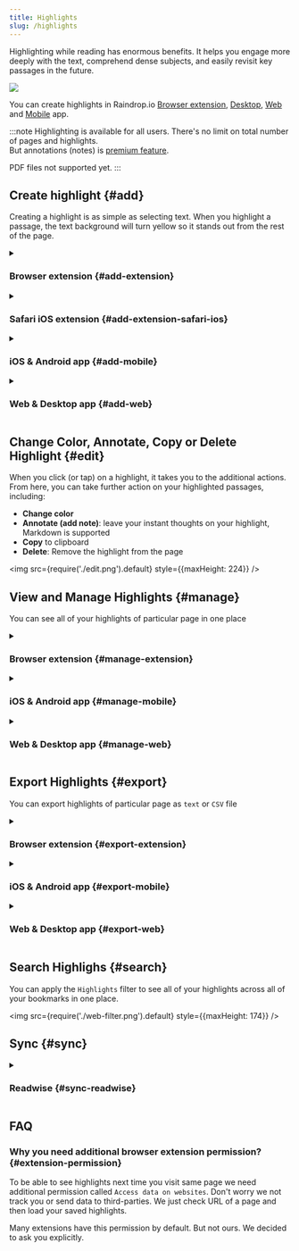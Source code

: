 ```yaml
---
title: Highlights
slug: /highlights
---
```


Highlighting while reading has enormous benefits.
It helps you engage more deeply with the text, comprehend dense subjects, and easily revisit key passages in the future.

![](intro.png)

You can create highlights in Raindrop.io [Browser extension](../../getting-started/install-extension/index.md), [Desktop](https://raindrop.io/download), [Web](https://app.raindrop.io) and [Mobile](https://raindrop.io/download) app.

:::note
Highlighting is available for all users. There's no limit on total number of pages and highlights.  
But annotations (notes) is [premium feature](../../billing/premium-features.md).

PDF files not supported yet.
:::




## Create highlight {#add}
Creating a highlight is as simple as selecting text.
When you highlight a passage, the text background will turn yellow so it stands out from the rest of the page.



<details><summary>

### Browser extension {#add-extension}

</summary>

1. Click & drag your mouse across the text that you would like to highlight
2. Press `Ctrl+Shift+S` (or `Cmd+Shift+S` on a Mac) or select `Save highlight` from context menu
3. *Only once*: Accept permission request. [Why?](#extension-permission)

<p><img src={require('./extension.png').default} style={{maxHeight: 155}} /></p>

:::caution Very important!
In Safari (macOS) be sure to click **Always Allow on Every Website** when it ask for permission

<img src={require('./safari-macos-permissions.jpg').default} style={{maxHeight: 312}} />
:::

</details>



<details><summary>

### Safari iOS extension {#add-extension-safari-ios}

</summary>

Select the text you would like to highlight, then tap the color button

<p><img src={require('./safari-ios-select.png').default} style={{maxHeight: 180}} /></p>

----

#### Only once:

1. Tap `Puzzle` icon, then `Manage extensions` and enable `Raindrop.io`
2. Tap `Puzzle` icon, tap `Raindrop.io` and go to `Highlights`
3. Give asked permissions

<p><img src={require('./safari-ios.png').default} style={{maxHeight: 355}} /></p>

Be sure to tap **Always Allow on Every Website** when it ask for permission
<p><img src={require('./safari-ios-permissions.jpg').default} style={{maxHeight: 292}} /></p>

</details>



<details><summary>

### iOS & Android app {#add-mobile}

</summary>

1. Tap on a bookmark
2. Select the text you would like to highlight, then tap the color button

:::note
On iOS you can add highlights in Safari browser. [**Learn more**](#add-extension-safari-ios)   
:::

:::note
Unfortunately Chrome on Android doesn't support such functionality yet
:::

</details>



<details><summary>

### Web & Desktop app {#add-web}

</summary>

1. Click on a bookmark, then go to `Web` or `Preview` tab
2. Click & drag your mouse across the text that you would like to highlight
3. Select desired highlight color and/or add annotation

<img src={require('./web.png').default} style={{maxHeight: 417}} />

</details>





## Change Color, Annotate, Copy or Delete Highlight {#edit}
When you click (or tap) on a highlight, it takes you to the additional actions. From here, you can take further action on your highlighted passages, including:
- **Change color**
- **Annotate (add note)**: leave your instant thoughts on your highlight, Markdown is supported
- **Copy** to clipboard
- **Delete**: Remove the highlight from the page

<img src={require('./edit.png').default} style={{maxHeight: 224}} />




## View and Manage Highlights {#manage}
You can see all of your highlights of particular page in one place

<details><summary>

### Browser extension {#manage-extension}

</summary>

1. Click Raindrop.io extension icon in a browser toolbar
2. Click `Highlights` button

</details>


<details><summary>

### iOS & Android app {#manage-mobile}

</summary>

1. Go to edit bookmark screen
2. Tap `Highlights`

</details>


<details><summary>

### Web & Desktop app {#manage-web}

</summary>

1. Click on a bookmark
2. Click `Highlights` button in the bottom of the page

<img src={require('./manage.png').default} style={{maxHeight: 583}} />

</details>



## Export Highlights {#export}
You can export highlights of particular page as `text` or `CSV` file

<details><summary>

### Browser extension {#export-extension}

</summary>

1. Click Raindrop.io extension icon in a browser toolbar
2. Click `Highlights` button
3. Click `Export` icon

</details>


<details><summary>

### iOS & Android app {#export-mobile}

</summary>

Not implemented yet

</details>


<details><summary>

### Web & Desktop app {#export-web}

</summary>

1. Click on a bookmark
2. Click `Highlights` button in the bottom of the page
3. Click `Export` icon

</details>



## Search Highlighs {#search}
You can apply the `Highlights` filter to see all of your highlights across all of your bookmarks in one place.

<img src={require('./web-filter.png').default} style={{maxHeight: 174}} />



## Sync {#sync}

<details><summary>

### Readwise {#sync-readwise}

</summary>

[Connect your Raindrop account](https://readwise.io/welcome/sync#raindrop)

</details>


## FAQ
### Why you need additional browser extension permission? {#extension-permission}
To be able to see highlights next time you visit same page we need additional permission called `Access data on websites`.
Don't worry we not track you or send data to third-parties. We just check URL of a page and then load your saved highlights.

Many extensions have this permission by default. But not ours. We decided to ask you explicitly.